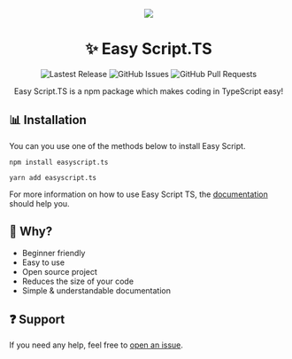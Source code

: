 <p align="center">
    <img src="https://images.easyscript.dev/banner.png">
</p>

<h1 align="center">✨ Easy Script.TS</h1>

<p align="center">
    <img alt="Lastest Release" src="https://img.shields.io/github/v/release/EasyScriptJS/EasyScriptTS?style=for-the-badge">
    <img alt="GitHub Issues" src="https://img.shields.io/github/issues-raw/EasyScriptJS/EasyScriptTS?label=Issues&style=for-the-badge">
    <img alt="GitHub Pull Requests" src="https://img.shields.io/github/issues-pr-raw/EasyScriptJS/EasyScriptTS?label=Pull%20Requests&style=for-the-badge">
</p>

<p align="center">Easy Script.TS is a npm package which makes coding in TypeScript easy!</p>

## 📊 Installation

You can you use one of the methods below to install Easy Script.

```
npm install easyscript.ts
```

```
yarn add easyscript.ts
```

For more information on how to use Easy Script TS, the [documentation](https://ts.easyscript.dev) should help you.

## 🤔 Why?

- Beginner friendly
- Easy to use
- Open source project
- Reduces the size of your code
- Simple & understandable documentation

## ❓ Support

If you need any help, feel free to [open an issue](https://github.com/EasyScriptJS/easyscriptts/issues/new/choose).
